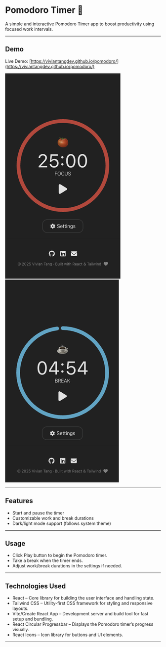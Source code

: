# Pomodoro Timer 🍅

A simple and interactive Pomodoro Timer app to boost productivity using focused work intervals.

---

## Demo

Live Demo: [https://viviantangdev.github.io/pomodoro/](https://viviantangdev.github.io/pomodoro/)

![Pomodoro Screenshot](./image_work.png)
![Pomodoro Screenshot](./image_break.png)


---

## Features

- Start and pause the timer
- Customizable work and break durations
- Dark/light mode support (follows system theme)
---

## Usage

- Click Play button to begin the Pomodoro timer.
- Take a break when the timer ends.
- Adjust work/break durations in the settings if needed.
---

## Technologies Used

- React – Core library for building the user interface and handling state. 
- Tailwind CSS – Utility-first CSS framework for styling and responsive layouts. 
- Vite/Create React App – Development server and build tool for fast setup and bundling.  
- React Circular Progressbar – Displays the Pomodoro timer’s progress visually.  
- React Icons – Icon library for buttons and UI elements.
---